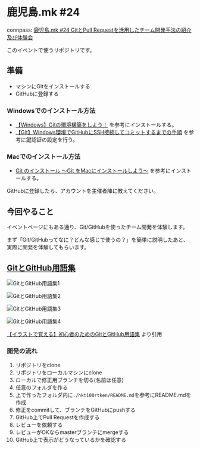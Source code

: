 # 鹿児島.mk #24

connpass: [鹿児島.mk #24 GitとPull Requestを活用したチーム開発手法の紹介及び体験会](https://kagoshima-mk.connpass.com/event/244158/)

このイベントで使うリポジトリです。

## 準備

- マシンにGitをインストールする
- GitHubに登録する

### Windowsでのインストール方法
- [【Windows】Gitの環境構築をしよう！](https://prog-8.com/docs/git-env-win) を参考にインストールする。
- [【Git】Windows環境でGitHubにSSH接続してコミットするまでの手順](https://qiita.com/hollyhock0518/items/a3fee20951cd92c87ed9) を参考に鍵認証の設定を行う。

### Macでのインストール方法
- [Git のインストール 〜Git をMacにインストールしよう〜](https://tracpath.com/bootcamp/git-install-to-mac.html) を参考にインストールする。

GitHubに登録したら、アカウントを主催者陣に教えてください。

## 今回やること

イベントページにもある通り、Git/GitHubを使ったチーム開発を体験します。

まず「Git/GitHubってなに？どんな感じで使うの？」を簡単に説明したあと、
実際に開発を体験してもらいます。

## [GitとGitHub用語集](https://zukulog098r.com/git/)

![GitとGitHub用語集1](image/git-1-5.png "GitとGitHub用語集1")

![GitとGitHub用語集2](image/git-2-5.png "GitとGitHub用語集2")

![GitとGitHub用語集3](image/git-3-4.png "GitとGitHub用語集3")

![GitとGitHub用語集4](image/git-4-5.png "GitとGitHub用語集4")

[【イラストで覚える】初心者のためのGitとGitHub用語集](https://zukulog098r.com/git/) より引用

### 開発の流れ

1. リポジトリをclone
1. リポジトリをローカルマシンにclone
1. ローカルで修正用ブランチを切る(名前は任意)
1. 任意のフォルダを作る
1. 上で作ったフォルダ内に`./hkt100rtken/README.md`を参考にREADME.mdを作成
1. 修正をcommitして、ブランチをGitHubにpushする
1. GitHub上でPull Requestを作成する
1. レビューを依頼する
1. レビューがOKならmasterブランチにmergeする
1. GitHub上で表示がどうなっているかを確認する

